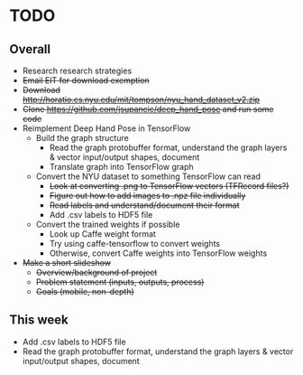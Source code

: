 # TODO

## Overall

* Research research strategies
* ~~Email EIT for download exemption~~
* ~~Download http://horatio.cs.nyu.edu/mit/tompson/nyu_hand_dataset_v2.zip~~
* ~~Clone https://github.com/jsupancic/deep_hand_pose and run some code~~
* Reimplement Deep Hand Pose in TensorFlow
  * Build the graph structure
    * Read the graph protobuffer format, understand the graph layers & vector input/output shapes, document
    * Translate graph into TensorFlow graph
  * Convert the NYU dataset to something TensorFlow can read
    * ~~Look at converting .png to TensorFlow vectors (TFRecord files?)~~
    * ~~Figure out how to add images to .npz file individually~~
    * ~~Read labels and understand/document their format~~
    * Add .csv labels to HDF5 file
  * Convert the trained weights if possible
    * Look up Caffe weight format
    * Try using caffe-tensorflow to convert weights
    * Otherwise, convert Caffe weights into TensorFlow weights
* ~~Make a short slideshow~~
  * ~~Overview/background of project~~
  * ~~Problem statement (inputs, outputs, process)~~
  * ~~Goals (mobile, non-depth)~~

## This week

* Add .csv labels to HDF5 file
* Read the graph protobuffer format, understand the graph layers & vector input/output shapes, document
